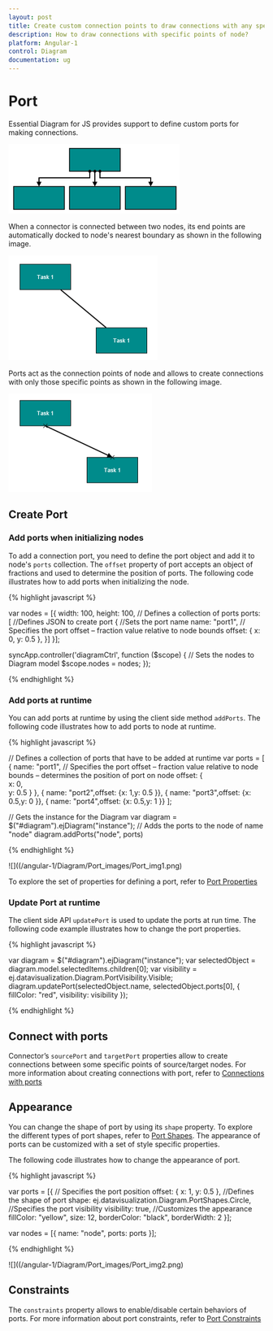 ```yaml
---
layout: post
title: Create custom connection points to draw connections with any specific point of node
description: How to draw connections with specific points of node?
platform: Angular-1
control: Diagram
documentation: ug
---
```


# Port

Essential Diagram for JS provides support to define custom ports for making connections.

![](/angular-1/Diagram/Port_images/Port_img3.png)

When a connector is connected between two nodes, its end points are automatically docked to node's nearest boundary as shown in the following image. 

![](/angular-1/Diagram/Port_images/Port_img4.png)

Ports act as the connection points of node and allows to create connections with only those specific points as shown in the following image.

![](/angular-1/Diagram/Port_images/Port_img5.png)

## Create Port

### Add ports when initializing nodes

To add a connection port, you need to define the port object and add it to node's `ports` collection. The `offset` property of port accepts an object of fractions and used to determine the position of ports. The following code illustrates how to add ports when initializing the node.

{% highlight javascript %}

<div ng-controller="diagramCtrl">
     <ej-diagram id="diagramCore"
      e-height="500px" 
      e-width="700px"
      e-nodes="nodes">
     </ej-diagram>
</div>

var nodes = [{
	width: 100,
	height: 100,
	// Defines a collection of ports
	ports: [
		//Defines JSON to create port
		{
		//Sets the port name
		name: "port1",
		// Specifies the port offset – fraction value relative to node bounds
		offset: {
			x: 0,
			y: 0.5
		},
	}]
}];

syncApp.controller('diagramCtrl', function ($scope) {
    // Sets the nodes to Diagram model
    $scope.nodes = nodes;
});

{% endhighlight %} 

### Add ports at runtime

You can add ports at runtime by using the client side method `addPorts`. The following code illustrates how to add ports to node at runtime.

{% highlight javascript %}

// Defines a collection of ports that have to be added at runtime
var ports = [
	{
		name: "port1",
		// Specifies the port offset – fraction value relative
		to node bounds – determines the position of port on node
		offset: {	
			x: 0,	
			y: 0.5
		}
	},
	{ name: "port2",offset: {x: 1,y: 0.5 }},
	{ name: "port3",offset: {x: 0.5,y: 0 }},
	{ name: "port4",offset: {x: 0.5,y: 1 }}
];

// Gets the instance for the Diagram
var diagram = $("#diagram").ejDiagram("instance");
// Adds the ports to the node of name "node"
diagram.addPorts("node", ports)

{% endhighlight %}

![]((/angular-1/Diagram/Port_images/Port_img1.png)

To explore the set of properties for defining a port, refer to [Port Properties](/api/js/ejDiagram#members:nodes-ports "Port Properties")

### Update Port at runtime

The client side API `updatePort` is used to update the ports at run time. The following code example illustrates how to change the port properties.

{% highlight javascript %}

var diagram = $("#diagram").ejDiagram("instance");
var selectedObject = diagram.model.selectedItems.children[0];
var visibility = ej.datavisualization.Diagram.PortVisibility.Visible;
diagram.updatePort(selectedObject.name, selectedObject.ports[0], { fillColor: "red", visibility: visibility });

{% endhighlight %}

## Connect with ports

Connector’s `sourcePort` and `targetPort` properties allow to create connections between some specific points of source/target nodes. 
For more information about creating connections with port, refer to [Connections with ports](/angular-1/Diagram/Connector#connections-with-ports "Connections with ports")

## Appearance 

You can change the shape of port by using its `shape` property. To explore the different types of port shapes, refer to [Port Shapes](/api/js/global#portshapes "Port Shapes").
The appearance of ports can be customized with a set of style specific properties. 

The following code illustrates how to change the appearance of port.

{% highlight javascript %}

var ports = [{
	// Specifies the port position
	offset: {
		x: 1,
		y: 0.5
	},
	//Defines the shape of port
	shape: ej.datavisualization.Diagram.PortShapes.Circle,
	//Specifies the port visibility
	visibility: true,
	//Customizes the appearance
	fillColor: "yellow",
	size: 12,
	borderColor: "black",
	borderWidth: 2
}];

var nodes = [{ name: "node", ports: ports }];

{% endhighlight %}

![]((/angular-1/Diagram/Port_images/Port_img2.png)

## Constraints

The `constraints` property allows to enable/disable certain behaviors of ports. For more information about port constraints, refer to [Port Constraints](/angular-1/Diagram/Constraints#portconstraints)